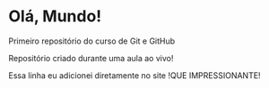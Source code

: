 # Olá, Mundo!
 Primeiro repositório do curso de Git e GitHub

 Repositório criado durante uma aula ao vivo!

Essa linha eu adicionei diretamente no site !QUE IMPRESSIONANTE!
